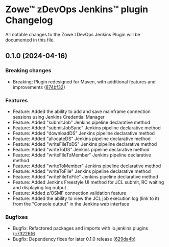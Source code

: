 # Zowe™ zDevOps Jenkins™ plugin Changelog

All notable changes to the Zowe zDevOps Jenkins Plugin will be documented in this file.

## 0.1.0 (2024-04-16)

### Breaking changes

* Breaking: Plugin redesigned for Maven, with additional features and improvements ([874bf32](https://github.com/jenkinsci/zdevops-plugin/commit/874bf32e78db200740a6507ee344eccbfaae5ddb))

### Features

* Feature: Added the ability to add and save mainframe connection sessions using Jenkins Credential Manager
* Feature: Added "submitJob" Jenkins pipeline declarative method
* Feature: Added "submitJobSync" Jenkins pipeline declarative method
* Feature: Added "downloadDS" Jenkins pipeline declarative method
* Feature: Added "allocateDS" Jenkins pipeline declarative method
* Feature: Added "writeFileToDS" Jenkins pipeline declarative method
* Feature: Added "writeToDS" Jenkins pipeline declarative method
* Feature: Added "writeFileToMember" Jenkins pipeline declarative method
* Feature: Added "writeToMember" Jenkins pipeline declarative method
* Feature: Added "writeToFile" Jenkins pipeline declarative method
* Feature: Added "writeFileToFile" Jenkins pipeline declarative method
* Feature: Added Jenkins Freestyle UI method for JCL submit, RC waiting and displaying log output
* Feature: Added z/OSMF connection validation feature
* Feature: Added the ability to view the JCL job execution log (link to it) from the "Console output" in the Jenkins web interface

### Bugfixes

* Bugfix: Refactored packages and imports with io.jenkins.plugins  ([c73226f6](https://github.com/jenkinsci/zdevops-plugin/commit/bf51f0b9b6405f6f7e1001e51bce22ecfc1645bd)
* Bugfix: Dependency fixes for later 0.1.0 release ([629da4b](https://github.com/jenkinsci/zdevops-plugin/commit/3d728f39917eff398f62c4351f49111bc3f3a000))
